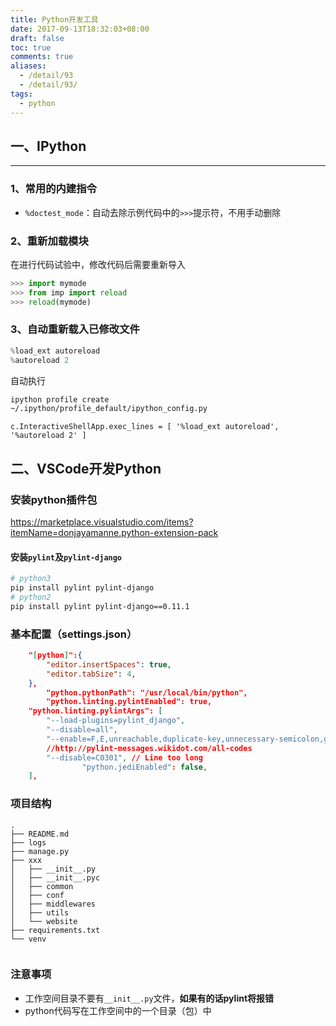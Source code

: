 ```yaml
---
title: Python开发工具
date: 2017-09-13T18:32:03+08:00
draft: false
toc: true
comments: true
aliases:
  - /detail/93
  - /detail/93/
tags:
  - python
---
```


## 一、IPython

***

### 1、常用的内建指令

* `%doctest_mode`：自动去除示例代码中的`>>>`提示符，不用手动删除

### 2、重新加载模块

在进行代码试验中，修改代码后需要重新导入

```py
>>> import mymode
>>> from imp import reload  
>>> reload(mymode)  
```

### 3、自动重新载入已修改文件

```py
%load_ext autoreload
%autoreload 2
```

自动执行

```bash
ipython profile create
~/.ipython/profile_default/ipython_config.py
```

```
c.InteractiveShellApp.exec_lines = [ '%load_ext autoreload', '%autoreload 2' ]
```

## 二、VSCode开发Python

### 安装python插件包

https://marketplace.visualstudio.com/items?itemName=donjayamanne.python-extension-pack

#### 安装`pylint`及`pylint-django`

```bash
# python3
pip install pylint pylint-django
# python2
pip install pylint pylint-django==0.11.1
```

### 基本配置（settings.json）

```json
    "[python]":{
        "editor.insertSpaces": true,
        "editor.tabSize": 4,
    },
		"python.pythonPath": "/usr/local/bin/python",
		"python.linting.pylintEnabled": true,
    "python.linting.pylintArgs": [
        "--load-plugins=pylint_django",
        "--disable=all",
        "--enable=F,E,unreachable,duplicate-key,unnecessary-semicolon,global-variable-not-assigned,unused-variable,binary-op-exception,bad-format-string,anomalous-backslash-in-string,bad-open-mode",
        //http://pylint-messages.wikidot.com/all-codes
        "--disable=C0301", // Line too long
				"python.jediEnabled": false,
    ],
```

### 项目结构

```
.
├── README.md
├── logs
├── manage.py
├── xxx
│   ├── __init__.py
│   ├── __init__.pyc
│   ├── common
│   ├── conf
│   ├── middlewares
│   ├── utils
│   └── website
├── requirements.txt
└── venv


```

### 注意事项

* 工作空间目录不要有`__init__.py`文件，**如果有的话pylint将报错**
* python代码写在工作空间中的一个目录（包）中
